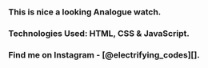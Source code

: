### This is nice a looking Analogue watch.

### Technologies Used: HTML, CSS & JavaScript.

### Find me on Instagram - [@electrifying_codes][].

[Instagram]: https://www.instagram.com/electrifying_codes
